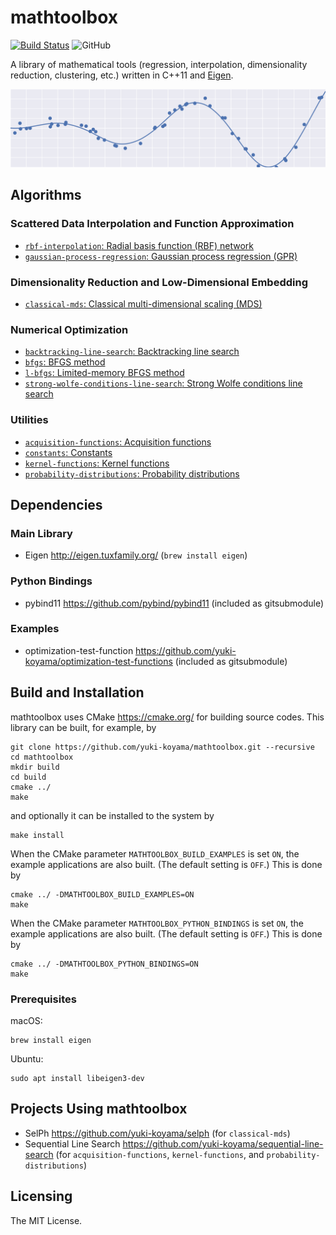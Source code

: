 # mathtoolbox

[![Build Status](https://travis-ci.com/yuki-koyama/mathtoolbox.svg?branch=master)](https://travis-ci.com/yuki-koyama/mathtoolbox)
![GitHub](https://img.shields.io/github/license/yuki-koyama/mathtoolbox)

A library of mathematical tools (regression, interpolation, dimensionality reduction, clustering, etc.) written in C++11 and [Eigen](http://eigen.tuxfamily.org/).

![](./header.png)

## Algorithms

### Scattered Data Interpolation and Function Approximation

- [`rbf-interpolation`: Radial basis function (RBF) network](https://yuki-koyama.github.io/mathtoolbox/rbf-interpolation/)
- [`gaussian-process-regression`: Gaussian process regression (GPR)](https://yuki-koyama.github.io/mathtoolbox/gaussian-process-regression/)

### Dimensionality Reduction and Low-Dimensional Embedding

- [`classical-mds`: Classical multi-dimensional scaling (MDS)](https://yuki-koyama.github.io/mathtoolbox/classical-mds/)

### Numerical Optimization

- [`backtracking-line-search`: Backtracking line search](https://yuki-koyama.github.io/mathtoolbox/backtracking-line-search/)
- [`bfgs`: BFGS method](https://yuki-koyama.github.io/mathtoolbox/bfgs/)
- [`l-bfgs`: Limited-memory BFGS method](https://yuki-koyama.github.io/mathtoolbox/l-bfgs/)
- [`strong-wolfe-conditions-line-search`: Strong Wolfe conditions line search](https://yuki-koyama.github.io/mathtoolbox/strong-wolfe-conditions-line-search/)

### Utilities

- [`acquisition-functions`: Acquisition functions](https://yuki-koyama.github.io/mathtoolbox/acquisition-functions/)
- [`constants`: Constants](https://yuki-koyama.github.io/mathtoolbox/constants/)
- [`kernel-functions`: Kernel functions](https://yuki-koyama.github.io/mathtoolbox/kernel-functions/)
- [`probability-distributions`: Probability distributions](https://yuki-koyama.github.io/mathtoolbox/probability-distributions/)

## Dependencies

### Main Library

- Eigen <http://eigen.tuxfamily.org/> (`brew install eigen`)

### Python Bindings

- pybind11 <https://github.com/pybind/pybind11> (included as gitsubmodule)

### Examples

- optimization-test-function <https://github.com/yuki-koyama/optimization-test-functions> (included as gitsubmodule)

## Build and Installation

mathtoolbox uses CMake <https://cmake.org/> for building source codes. This library can be built, for example, by
```
git clone https://github.com/yuki-koyama/mathtoolbox.git --recursive
cd mathtoolbox
mkdir build
cd build
cmake ../
make
```
and optionally it can be installed to the system by
```
make install
```

When the CMake parameter `MATHTOOLBOX_BUILD_EXAMPLES` is set `ON`, the example applications are also built. (The default setting is `OFF`.) This is done by
```
cmake ../ -DMATHTOOLBOX_BUILD_EXAMPLES=ON
make
```

When the CMake parameter `MATHTOOLBOX_PYTHON_BINDINGS` is set `ON`, the example applications are also built. (The default setting is `OFF`.) This is done by
```
cmake ../ -DMATHTOOLBOX_PYTHON_BINDINGS=ON
make
```

### Prerequisites

macOS:
```
brew install eigen
```

Ubuntu:
```
sudo apt install libeigen3-dev
```

## Projects Using mathtoolbox

- SelPh <https://github.com/yuki-koyama/selph> (for `classical-mds`)
- Sequential Line Search <https://github.com/yuki-koyama/sequential-line-search> (for `acquisition-functions`, `kernel-functions`, and `probability-distributions`)

## Licensing

The MIT License.

